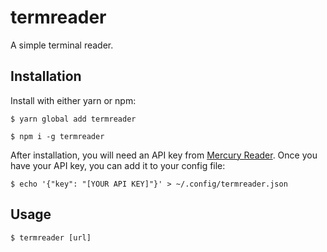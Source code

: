 # termreader

A simple terminal reader.

## Installation

Install with either yarn or npm:

```
$ yarn global add termreader
```

```
$ npm i -g termreader
```

After installation, you will need an API key from [Mercury Reader]. Once
you have your API key, you can add it to your config file:

```
$ echo '{"key": "[YOUR API KEY]"}' > ~/.config/termreader.json
```

## Usage

```
$ termreader [url]
```

[Mercury Reader]: https://mercury.postlight.com/
